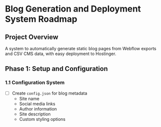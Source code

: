 # Blog Generation and Deployment System Roadmap

## Project Overview
A system to automatically generate static blog pages from Webflow exports and CSV CMS data, with easy deployment to Hostinger.

## Phase 1: Setup and Configuration

### 1.1 Configuration System
- [ ] Create `config.json` for blog metadata
  - Site name
  - Social media links
  - Author information
  - Site description
  - Custom styling options


